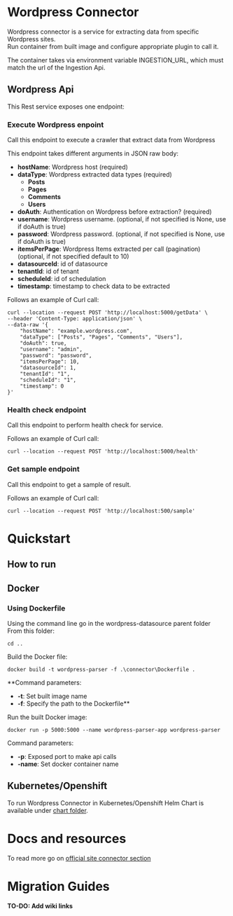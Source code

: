 # Wordpress Connector

Wordpress connector is a service for extracting data from specific Wordpress sites.\
Run container from built image and configure appropriate plugin to call it.

The container takes via environment variable INGESTION_URL, which must match the url of the Ingestion Api.

## Wordpress Api

This Rest service exposes one endpoint:


### Execute Wordpress enpoint

Call this endpoint to execute a crawler that extract data from Wordpress

This endpoint takes different arguments in JSON raw body:

- **hostName**: Wordpress host (required)
- **dataType**: Wordpress extracted data types (required)
    - **Posts**
    - **Pages**
    - **Comments**
    - **Users**
- **doAuth**: Authentication on Wordpress before extraction? (required)
- **username**: Wordpress username. (optional, if not specified is None, use if doAuth is true)
- **password**: Wordpress password. (optional, if not specified is None, use if doAuth is true)
- **itemsPerPage**: Wordpress Items extracted per call (pagination) (optional, if not specified default to 10)
- **datasourceId**: id of datasource
- **tenantId**: id of tenant
- **scheduleId**: id of schedulation
- **timestamp**: timestamp to check data to be extracted

Follows an example of Curl call:

```
curl --location --request POST 'http://localhost:5000/getData' \
--header 'Content-Type: application/json' \
--data-raw '{
    "hostName": "example.wordpress.com",
    "dataType": ["Posts", "Pages", "Comments", "Users"],
    "doAuth": true,
    "username": "admin",
    "password": "password",
    "itemsPerPage": 10,
    "datasourceId": 1,
    "tenantId": "1",
    "scheduleId": "1",
    "timestamp": 0
}'
```

### Health check endpoint

Call this endpoint to perform health check for service.

Follows an example of Curl call:

```
curl --location --request POST 'http://localhost:5000/health'
```

### Get sample endpoint

Call this endpoint to get a sample of result.

Follows an example of Curl call:

```
curl --location --request POST 'http://localhost:500/sample'
```

# Quickstart

## How to run

## Docker

### Using Dockerfile

Using the command line go in the wordpress-datasource parent folder\
From this folder:
```
cd ..
```

Build the Docker file:
```
docker build -t wordpress-parser -f .\connector\Dockerfile .
```

**Command parameters:
- **-t**: Set built image name
- **-f**: Specify the path to the Dockerfile**

Run the built Docker image:
```
docker run -p 5000:5000 --name wordpress-parser-app wordpress-parser
```

Command parameters:
- **-p**: Exposed port to make api calls
- **-name**: Set docker container name

## Kubernetes/Openshift

To run Wordpress Connector in Kubernetes/Openshift Helm Chart is available under [chart folder](../chart).

# Docs and resources

To read more go on [official site connector section](https://staging-site.openk9.io/plugins/)

# Migration Guides

#### TO-DO: Add wiki links